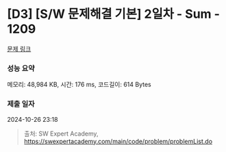# [D3] [S/W 문제해결 기본] 2일차 - Sum - 1209 

[문제 링크](https://swexpertacademy.com/main/code/problem/problemDetail.do?contestProbId=AV13_BWKACUCFAYh) 

### 성능 요약

메모리: 48,984 KB, 시간: 176 ms, 코드길이: 614 Bytes

### 제출 일자

2024-10-26 23:18



> 출처: SW Expert Academy, https://swexpertacademy.com/main/code/problem/problemList.do
